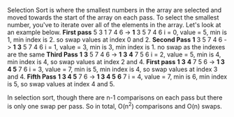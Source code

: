 Selection Sort is where the smallest numbers in the array are selected and moved towards the start of the array on each pass. To select the smallest number, you've to iterate over all of the elements in the array. Let's look at an example below.
**First pass**
5 3 1 7 4 6 -> **1** 3 5 7 4 6
i = 0, value = 5, min is 1, min index is 2. so swap values at index 0 and 2.
**Second Pass**
 **1** 3 5 7 4 6 ->  **1** **3** 5 7 4 6
i = 1, value = 3, min is 3, min index is 1. no swap as the indexes are the same
**Third Pass**
**1** **3** 5 7 4 6 ->  **1** **3** **4** 7 5 6
i = 2, value = 5, min is 4, min index is 4, so swap values at index 2 and 4.
**First pass**
**1** **3** **4** 7 5 6 -> **1 3 4 5** 7 6
i = 3, value = 7, min is 5, min index is 4, so swap values at index 3 and 4.
**Fifth Pass**
**1 3 4 5** 7 6 -> **1 3 4 5** **6** 7
i = 4, value = 7, min is 6, min index is 5, so swap values at index 4 and 5.

In selection sort, though there are n-1 comparisons on each pass but there is only one swap per pass. So in total, O(n<sup>2</sup>) comparisons and O(n) swaps.